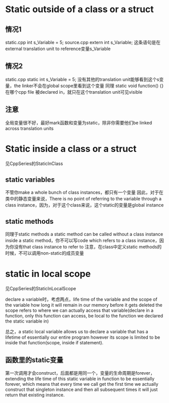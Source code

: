 # Static outside of a class or a struct
## 情况1
static.cpp
int s_Variable = 5;
source.cpp
extern int s_Variable;
这条语句是在external translation unit to reference变量s_Variable

## 情况2
static.cpp
static int s_Variable = 5;
没有其他的translation unit能够看到这个s变量，the linker不会在global scope里看到这个变量
同理
static void function() {}在哪个cpp file 被declared in，就只在这个translation unit可见visible

## 注意
全局变量很不好，最好mark函数和变量为static，除非你需要他们be linked across translation units


# Static inside a class or a struct
见CppSeries的StaticInClass
## static variables
不管你make a whole bunch of class instances，都只有一个变量
因此，对于在类中的静态变量来说，There is no point of referring to the variable through a class instance，因为，对于这个class来说，这个static的变量是global instance

## static methods
同理于static methods
a static method can be called without a class instance
inside a static method，你不可以写code which refers to a class instance，因为你没有that class instance to refer to
注意，在class中定义static methods的时候，不可以调用non-static的成员变量

# static in local scope
见CppSeries的StaticInLocalScope

declare a variable时，考虑两点，life time of the variable and the scope of the variable
how long it will remain in our memory before it gets deleted
the scope refers to where we can actually access that variable(declare in a function, only this function can access, be local to the function we declared the static variable in)

总之，a static local variable allows us to declare a variable that has a lifetime of essentially our entire program however its scope is limited to be inside that function(scope, inside if statement).

## 函数里的static变量
第一次调用才会construct，后面都是用同一个，变量的生命周期是forever，extending the life time of this static variable in function to be essentially forever, which means that every time we call get the first time we actually construct that singleton instance and then all subsequent times it will just return that existing instance.



